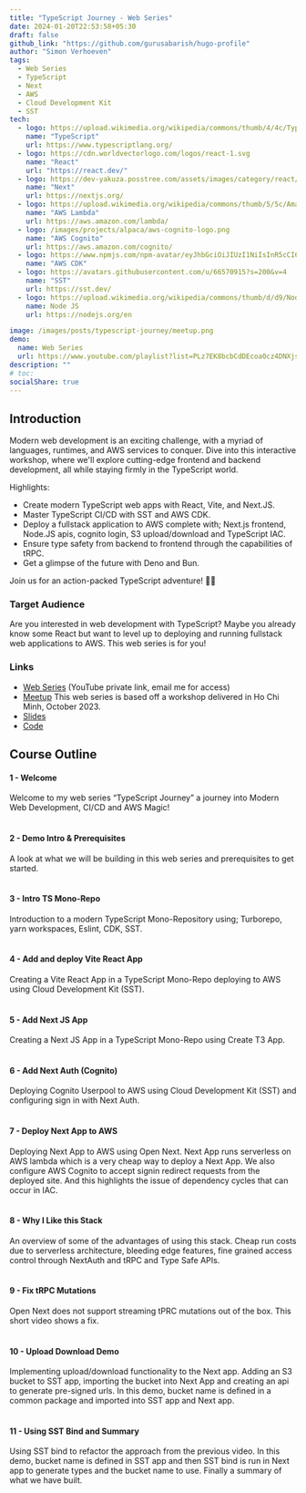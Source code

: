 ```yaml
---
title: "TypeScript Journey - Web Series"
date: 2024-01-20T22:53:58+05:30
draft: false
github_link: "https://github.com/gurusabarish/hugo-profile"
author: "Simon Verhoeven"
tags:
  - Web Series
  - TypeScript
  - Next
  - AWS
  - Cloud Development Kit
  - SST
tech:
  - logo: https://upload.wikimedia.org/wikipedia/commons/thumb/4/4c/Typescript_logo_2020.svg/250px-Typescript_logo_2020.svg.png
    name: "TypeScript"
    url: https://www.typescriptlang.org/
  - logo: https://cdn.worldvectorlogo.com/logos/react-1.svg
    name: "React"
    url: "https://react.dev/"
  - logo: https://dev-yakuza.posstree.com/assets/images/category/react/nextjs/background.jpg
    name: "Next"
    url: https://nextjs.org/
  - logo: https://upload.wikimedia.org/wikipedia/commons/thumb/5/5c/Amazon_Lambda_architecture_logo.svg/200px-Amazon_Lambda_architecture_logo.svg.png
    name: "AWS Lambda"
    url: https://aws.amazon.com/lambda/
  - logo: /images/projects/alpaca/aws-cognito-logo.png
    name: "AWS Cognito"
    url: https://aws.amazon.com/cognito/
  - logo: https://www.npmjs.com/npm-avatar/eyJhbGciOiJIUzI1NiIsInR5cCI6IkpXVCJ9.eyJhdmF0YXJVUkwiOiJodHRwczovL3MuZ3JhdmF0YXIuY29tL2F2YXRhci9hY2M3M2RiNTFjNmE3NzIxYTIzNDAzNTQ0OWQ4MzgwOT9zaXplPTQ5NiZkZWZhdWx0PXJldHJvIn0.xgNJFrB8Tz89BFgDaybQOp1e54UfUv7VeqayL_Piddg
    name: "AWS CDK"
  - logo: https://avatars.githubusercontent.com/u/66570915?s=200&v=4
    name: "SST"
    url: https://sst.dev/
  - logo: https://upload.wikimedia.org/wikipedia/commons/thumb/d/d9/Node.js_logo.svg/2560px-Node.js_logo.svg.png
    name: Node JS
    url: https://nodejs.org/en

image: /images/posts/typescript-journey/meetup.png
demo:
  name: Web Series
  url: https://www.youtube.com/playlist?list=PLz7EK8bcbCdDEcoa0cz4DNXjsFaxCVOfs
description: ""
# toc:
socialShare: true
---
```


## Introduction

Modern web development is an exciting challenge, with a myriad of languages, runtimes, and AWS services to conquer. Dive into this interactive workshop, where we'll explore cutting-edge frontend and backend development, all while staying firmly in the TypeScript world.

Highlights:

- Create modern TypeScript web apps with React, Vite, and Next.JS.
- Master TypeScript CI/CD with SST and AWS CDK.
- Deploy a fullstack application to AWS complete with; Next.js frontend, Node.JS apis, cognito login, S3 upload/download and TypeScript IAC.
- Ensure type safety from backend to frontend through the capabilities of tRPC.
- Get a glimpse of the future with Deno and Bun.

Join us for an action-packed TypeScript adventure! 🚀🌟

### Target Audience

Are you interested in web development with TypeScript? Maybe you already know some React but want to level up to deploying and running fullstack web applications to AWS. This web series is for you!

### Links

- [Web Series](https://www.youtube.com/playlist?list=PLz7EK8bcbCdDEcoa0cz4DNXjsFaxCVOfs) (YouTube private link, email me for access)
- [Meetup](https://www.meetup.com/tech-meetup/events/296204384) This web series is based off a workshop delivered in Ho Chi Minh, October 2023.
- [Slides](https://docs.google.com/presentation/d/1mYOBD6kO1uWB57J3P9wYvQVRdLzKPNj-/edit?usp=sharing&ouid=115437333129535741316&rtpof=true&sd=true)
- [Code](https://github.com/ziggy6792/typeScript-journey)

## Course Outline

#### 1 - Welcome

Welcome to my web series “TypeScript Journey” a journey into Modern Web Development, CI/CD and AWS Magic!
<br/>
<br/>

#### 2 - Demo Intro & Prerequisites

A look at what we will be building in this web series and prerequisites to get started.
<br/>
<br/>

#### 3 - Intro TS Mono-Repo

Introduction to a modern TypeScript Mono-Repository using; Turborepo, yarn workspaces, Eslint, CDK, SST.
<br/>
<br/>

#### 4 - Add and deploy Vite React App

Creating a Vite React App in a TypeScript Mono-Repo deploying to AWS using Cloud Development Kit (SST).
<br/>
<br/>

#### 5 - Add Next JS App

Creating a Next JS App in a TypeScript Mono-Repo using Create T3 App.
<br/>
<br/>

#### 6 - Add Next Auth (Cognito)

Deploying Cognito Userpool to AWS using Cloud Development Kit (SST) and configuring sign in with Next Auth.
<br/>
<br/>

#### 7 - Deploy Next App to AWS

Deploying Next App to AWS using Open Next. Next App runs serverless on AWS lambda which is a very cheap way to deploy a Next App. We also configure AWS Cognito to accept signin redirect requests from the deployed site. And this highlights the issue of dependency cycles that can occur in IAC.
<br/>
<br/>

#### 8 - Why I Like this Stack

An overview of some of the advantages of using this stack. Cheap run costs due to serverless architecture, bleeding edge features, fine grained access control through NextAuth and tRPC and Type Safe APIs.
<br/>
<br/>

#### 9 - Fix tRPC Mutations

Open Next does not support streaming tPRC mutations out of the box. This short video shows a fix.
<br/>
<br/>

#### 10 - Upload Download Demo

Implementing upload/download functionality to the Next app. Adding an S3 bucket to SST app, importing the bucket into Next App and creating an api to generate pre-signed urls. In this demo, bucket name is defined in a common package and imported into SST app and Next app.
<br/>
<br/>

#### 11 - Using SST Bind and Summary

Using SST bind to refactor the approach from the previous video. In this demo, bucket name is defined in SST app and then SST bind is run in Next app to generate types and the bucket name to use. Finally a summary of what we have built.
